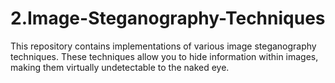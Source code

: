 # 2.Image-Steganography-Techniques
This repository contains implementations of various image steganography techniques. These techniques allow you to hide information within images, making them virtually undetectable to the naked eye. 
